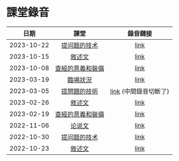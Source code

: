 # 課堂錄音

|    日期    |                            課堂                            |                                               錄音鏈接                                               |
|:----------:|:--------------------------------------------------------:|:----------------------------------------------------------------------------------------------------:|
| 2023-10-22 |       [提问题的技术](../class-notes/lesson-3-questioning.md)       |         [link](https://www.dropbox.com/scl/fi/tk3yi7599nbgkz8xxf666/20231022-class-recording.mp3?rlkey=nngm37tjrwbuml9qyv5i7mcjl&dl=0)          |
| 2023-10-15 |       [敘述文](../class-notes/lesson-2-narrative.md)       |         [link](https://www.dropbox.com/scl/fi/55l38lg4i15o7dm26ti1p/20231015-class-recording.mp3?rlkey=jevqj3cjc1x1rjswbd209izci&dl=0)          |
| 2023-10-08 | [查經的意義和裝備](../class-notes/lesson-1-foundations.md) |    [link](https://www.dropbox.com/scl/fi/tbkzv1y2g8i33nytxdf2l/20231008-class-recording.mp3?dl=0)    |
| 2023-03-19 |     [臨場狀況](../class-notes/lesson-5-situations.md)      |         [link](https://www.dropbox.com/s/3z7ul931sdkumys/20230319-class-recording.mp3?dl=0)          |
| 2023-03-05 |   [提問題的技術](../class-notes/lesson-3-questioning.md)   | [link](https://www.dropbox.com/s/i79fazaslqw5gfx/20221023-class-recording.mp3?dl=0) (中間錄音切斷了) |
| 2023-02-26 |       [敘述文](../class-notes/lesson-2-narrative.md)       |         [link](https://www.dropbox.com/s/809oybybin51f3n/20230226-class-recording.mp3?dl=0)          |
| 2023-02-19 | [查經的意義和裝備](../class-notes/lesson-1-foundations.md) |         [link](https://www.dropbox.com/s/568bwk7yr074hu7/20230219-class-recording.mp3?dl=0)          |
| 2022-11-06 |     [论说文](../class-notes/lesson-4-argumentation.md)     |          [link](https://www.dropbox.com/sh/wxcdfe52amil48d/AADWhC3NpZKm8Fmfay29g2dTa?dl=0)           |
| 2022-10-30 |   [提问题的技术](../class-notes/lesson-3-questioning.md)   |         [link](https://www.dropbox.com/s/9oezd89ngvfbhfl/20221030-class-recording.mp3?dl=0)          |
| 2022-10-23 |       [敘述文](../class-notes/lesson-2-narrative.md)       |         [link](https://www.dropbox.com/s/i79fazaslqw5gfx/20221023-class-recording.mp3?dl=0)          |
